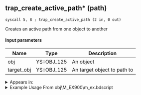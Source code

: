 ## trap_create_active_path* (path)

`syscall 5, 8 ; trap_create_active_path (2 in, 0 out)`

Creates an active path from one object to another

#### Input parameters
| Name | Type | Description
|------|------|------------
| obj   | YS::OBJ_125   | An object
| target_obj   | YS::OBJ_125   | An target object to path to




<details>
	<summary>Appears in:</summary>
| filename | Entity (obj)
|----------|-------------
| obj\M_EX900\m_ex.bdscript       | ((M) Assassin)          

</details>

<details>
	<summary>Example Usage From obj\M_EX900\m_ex.bdscript</summary>
```plaintext
L5933:
 popToSp 4
 popToSp 8
 popToSp 12
 popToSp 0
 pushFromFSp 0
 pushFromFSp 12
 syscall 5, 8 ; trap_create_active_path (2 in, 0 out)
 pushFromPSp 32
 pushImm 12
 add 
 pushImmf 0
 memcpy 0
 pushFromFSp 0
 pushImmf 10
 syscall 5, 3 ; trap_get_path_dir (2 in, 1 out)
 memcpyToSp 16, 80
 pushFromPSp 80
 memcpyToSp 16, 32
 pushFromFSp 12
 syscall 1, 147 ; trap_obj_pos (1 in, 1 out)
 memcpyToSp 16, 80
 pushFromPSp 80
 pushFromFSp 0
 syscall 1, 147 ; trap_obj_pos (1 in, 1 out)
 memcpyToSp 16, 96
 pushFromPSp 96
 syscall 0, 5 ; trap_vector_sub (2 in, 1 out)
 memcpyToSp 16, 112
 pushFromPSp 112
 memcpyToSp 16, 48
 pushFromPSp 48
 syscall 0, 6 ; trap_vector_len (1 in, 1 out)
 popToSp 64
 pushImm 1
 popToSp 16
 pushFromPSp 32
 fetchValue 12
 pushImmf 0
 subf 
 supzf 
 jz L6245
 pushFromFSp 0
 pushFromPSp 32
 pushFromFSp 8
 fetchValue 8
 syscall 1, 80 ; trap_obj_turn_dir (3 in, 1 out)
 drop 
 pushFromPSp 32
 pushImm 12
 add 
 pushImmf 100
 memcpy 0
 pushFromFSp 0
 pushFromPSp 32
 pushFromFSp 8
 fetchValue 0
 pushFromFSp 8
 fetchValue 4
 syscall 1, 119 ; trap_obj_check_step (4 in, 1 out)
 popToSp 20
 pushFromFSp 20
 dup 
 pushImm 1
 sub 
 jz L6077
 dup 
 pushImm 2
 sub 
 jz L6077
 jmp L6198
```
</details>

